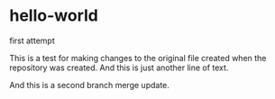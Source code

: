 # hello-world
first attempt

This is a test for making changes to the original file created when the repository was created.
And this is just another line of text.

And this is a second branch merge update.
